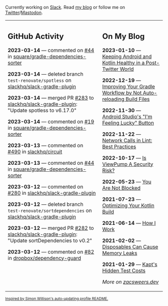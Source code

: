 Currently working on [Slack](https://slack.com/). Read [my blog](https://zacsweers.dev/) or follow me on [Twitter](https://twitter.com/ZacSweers)/[Mastodon](https://hachyderm.io/@ZacSweers).

<table><tr><td valign="top" width="60%">

## GitHub Activity
<!-- githubActivity starts -->
**2023-03-14** — commented on [#44](https://github.com/square/gradle-dependencies-sorter/issues/44#issuecomment-1468703198) in [square/gradle-dependencies-sorter](https://github.com/square/gradle-dependencies-sorter)

**2023-03-14** — deleted branch `test-renovate/spotless` on [slackhq/slack-gradle-plugin](https://github.com/slackhq/slack-gradle-plugin)

**2023-03-14** — merged PR [#283](https://github.com/slackhq/slack-gradle-plugin/pull/283) to [slackhq/slack-gradle-plugin](https://github.com/slackhq/slack-gradle-plugin): "Update spotless to v6.17.0"

**2023-03-14** — commented on [#19](https://github.com/square/gradle-dependencies-sorter/issues/19#issuecomment-1468355500) in [square/gradle-dependencies-sorter](https://github.com/square/gradle-dependencies-sorter)

**2023-03-13** — commented on [#490](https://github.com/slackhq/circuit/pull/490#issuecomment-1467041236) in [slackhq/circuit](https://github.com/slackhq/circuit)

**2023-03-13** — commented on [#44](https://github.com/square/gradle-dependencies-sorter/issues/44#issuecomment-1466918996) in [square/gradle-dependencies-sorter](https://github.com/square/gradle-dependencies-sorter)

**2023-03-12** — commented on [#280](https://github.com/slackhq/slack-gradle-plugin/pull/280#issuecomment-1465431944) in [slackhq/slack-gradle-plugin](https://github.com/slackhq/slack-gradle-plugin)

**2023-03-12** — deleted branch `test-renovate/sortdependencies` on [slackhq/slack-gradle-plugin](https://github.com/slackhq/slack-gradle-plugin)

**2023-03-12** — merged PR [#282](https://github.com/slackhq/slack-gradle-plugin/pull/282) to [slackhq/slack-gradle-plugin](https://github.com/slackhq/slack-gradle-plugin): "Update sortDependencies to v0.2"

**2023-03-12** — commented on [#82](https://github.com/dropbox/dependency-guard/issues/82#issuecomment-1465412086) in [dropbox/dependency-guard](https://github.com/dropbox/dependency-guard)
<!-- githubActivity ends -->
</td><td valign="top" width="40%">

## On My Blog
<!-- blog starts -->
**2023-01-10** — [Keeping Android and Kotlin Healthy in a Post-Twitter World](https://www.zacsweers.dev/keeping-android-healthy/)

**2022-12-19** — [Improving Your Gradle Workflow by Not Auto-reloading Build Files](https://www.zacsweers.dev/improving-your-workflow-by-not-auto-reloading-build-files/)

**2022-11-30** — [Android Studio's "I'm Feeling Lucky" Button](https://www.zacsweers.dev/android-studios-im-feeling-lucky-button/)

**2022-11-22** — [Network Calls in Lint: Best Practices](https://www.zacsweers.dev/network-calls-in-lint-best-practices/)

**2022-10-17** — [Is ViewPump A Security Risk?](https://www.zacsweers.dev/is-viewpump-a-security-risk/)

**2022-05-23** — [You Are Not Blocked](https://www.zacsweers.dev/you-are-not-blocked/)

**2021-07-23** — [Optimizing Your Kotlin Build](https://www.zacsweers.dev/optimizing-your-kotlin-build/)

**2021-06-14** — [How I Work](https://www.zacsweers.dev/how-i-work/)

**2021-02-02** — [Disposables Can Cause Memory Leaks](https://www.zacsweers.dev/disposables-can-cause-memory-leaks/)

**2021-01-29** — [Kapt's Hidden Test Costs](https://www.zacsweers.dev/kapts-hidden-test-costs/)
<!-- blog ends -->
_More on [zacsweers.dev](https://zacsweers.dev/)_
</td></tr></table>

<sub><a href="https://simonwillison.net/2020/Jul/10/self-updating-profile-readme/">Inspired by Simon Willison's auto-updating profile README.</a></sub>